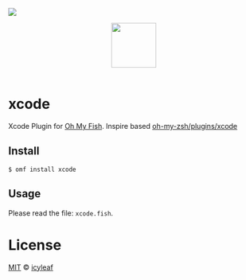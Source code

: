 ![][license-badge]

<div align="center">
  <a href="http://github.com/oh-my-fish/oh-my-fish">
  <img width=90px  src="https://cloud.githubusercontent.com/assets/8317250/8510172/f006f0a4-230f-11e5-98b6-5c2e3c87088f.png">
  </a>
</div>
<br>

# xcode

Xcode Plugin for [Oh My Fish][omf-link]. Inspire based [oh-my-zsh/plugins/xcode][omz-xcode-link]

## Install

```fish
$ omf install xcode
```


## Usage

Please read the file: `xcode.fish`.

# License

[MIT][mit] © [icyleaf][author]


[mit]:            http://opensource.org/licenses/MIT
[author]:         http://github.com/icyleaf
[omf-link]:       https://www.github.com/oh-my-fish/oh-my-fish
[omz-xcode-link]: https://github.com/robbyrussell/oh-my-zsh/blob/master/plugins/xcode/xcode.plugin.zsh
[license-badge]:  https://img.shields.io/badge/license-MIT-007EC7.svg?style=flat-square
